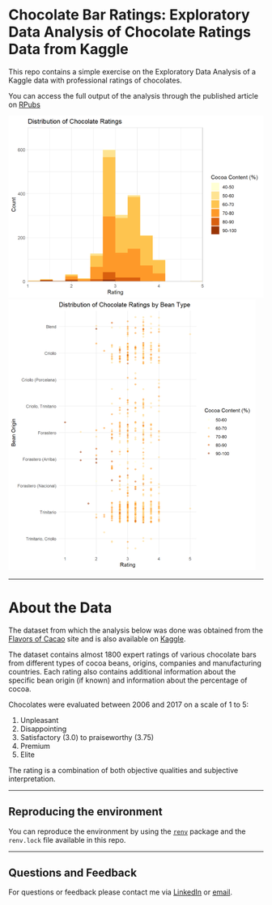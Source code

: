 # Chocolate Bar Ratings: Exploratory Data Analysis of Chocolate Ratings Data from Kaggle

This repo contains a simple exercise on the Exploratory Data Analysis of a Kaggle data with professional ratings of chocolates.

You can access the full output of the analysis through the published article on [RPubs](https://rpubs.com/jeandsantos88/chocolate-bar-ratings)

![](www/hist_ratings_s.png)
![](www/scatter_ratings_type_s.png)

***

# About the Data

The dataset from which the analysis below was done was obtained from the [Flavors of Cacao](http://flavorsofcacao.com/index.html) site and is also available on [Kaggle](https://www.kaggle.com/rtatman/chocolate-bar-ratings).

The dataset contains almost 1800 expert ratings of various chocolate bars from different types of cocoa beans, origins, companies and manufacturing countries. Each rating also contains additional information about the specific bean origin (if known) and information about the percentage of cocoa.

Chocolates were evaluated between 2006 and 2017 on a scale of 1 to 5:

1. Unpleasant
2. Disappointing 
3. Satisfactory (3.0) to praiseworthy (3.75)
4. Premium 
5. Elite 

The rating is a combination of both objective qualities and subjective interpretation.

***
## Reproducing the environment

You can reproduce the environment by using the [`renv`](https://rstudio.github.io/renv/) package and the `renv.lock` file available in this repo.

***

## Questions and Feedback

For questions or feedback please contact me via [LinkedIn](https://www.linkedin.com/in/jeandsantos/) or [email](mailto:jeandsantos88@gmail.com?subject=StrengthFinder%3A%20Questions%20and%20Requests).